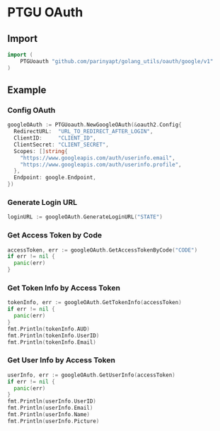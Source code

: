# PTGU OAuth

## Import
```go
import (
	PTGUoauth "github.com/parinyapt/golang_utils/oauth/google/v1"
)
```

## Example
### Config OAuth
```go
googleOAuth := PTGUoauth.NewGoogleOAuth(&oauth2.Config{
  RedirectURL:  "URL_TO_REDIRECT_AFTER_LOGIN",
  ClientID:     "CLIENT_ID",
  ClientSecret: "CLIENT_SECRET",
  Scopes: []string{
    "https://www.googleapis.com/auth/userinfo.email",
    "https://www.googleapis.com/auth/userinfo.profile",
  },
  Endpoint: google.Endpoint,
})
```

### Generate Login URL
```go
loginURL := googleOAuth.GenerateLoginURL("STATE")
```

### Get Access Token by Code
```go
accessToken, err := googleOAuth.GetAccessTokenByCode("CODE")
if err != nil {
  panic(err)
}
```

### Get Token Info by Access Token
```go
tokenInfo, err := googleOAuth.GetTokenInfo(accessToken)
if err != nil {
  panic(err)
}
fmt.Println(tokenInfo.AUD)
fmt.Println(tokenInfo.UserID)
fmt.Println(tokenInfo.Email)
```

### Get User Info by Access Token
```go
userInfo, err := googleOAuth.GetUserInfo(accessToken)
if err != nil {
  panic(err)
}
fmt.Println(userInfo.UserID)
fmt.Println(userInfo.Email)
fmt.Println(userInfo.Name)
fmt.Println(userInfo.Picture)
```
